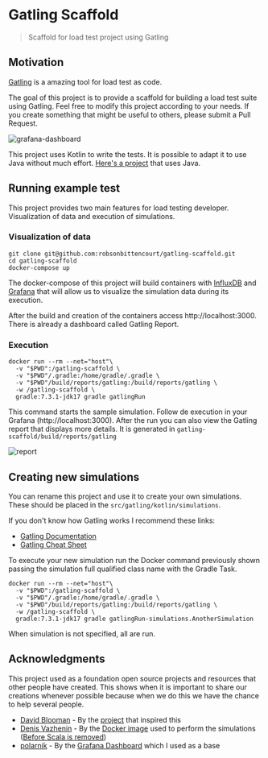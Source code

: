 # Gatling Scaffold

> Scaffold for load test project using Gatling

## Motivation

[Gatling](https://gatling.io/) is a amazing tool for load test as code.  

The goal of this project is to provide a scaffold for building a load test suite using Gatling. Feel free to modify this project according to your needs. If you create something that might be useful to others, please submit a Pull Request.

![grafana-dashboard](media/grafana-dashboard.gif)

This project uses Kotlin to write the tests. It is possible to adapt it to use Java without much effort. [Here's a project](https://github.com/gatling/gatling-gradle-plugin-demo-java) that uses Java.

## Running example test

This project provides two main features for load testing developer. Visualization of data and execution of simulations.

### Visualization of data

``` 
git clone git@github.com:robsonbittencourt/gatling-scaffold.git
cd gatling-scaffold
docker-compose up 
```
The docker-compose of this project will build containers with [InfluxDB](https://www.influxdata.com/time-series-platform/influxdb/) and [Grafana](https://grafana.com/) that will allow us to visualize the simulation data during its execution.

After the build and creation of the containers access http://localhost:3000. There is already a dashboard called Gatling Report.

### Execution

```
docker run --rm --net="host"\
  -v "$PWD":/gatling-scaffold \
  -v "$PWD"/.gradle:/home/gradle/.gradle \
  -v "$PWD"/build/reports/gatling:/build/reports/gatling \
  -w /gatling-scaffold \
  gradle:7.3.1-jdk17 gradle gatlingRun
```

This command starts the sample simulation. Follow de execution in your Grafana (http://localhost:3000). After the run you can also view the Gatling report that displays more details. It is generated in ```gatling-scaffold/build/reports/gatling```

![report](media/report.png)

## Creating new simulations

You can rename this project and use it to create your own simulations. These should be placed in the ```src/gatling/kotlin/simulations```. 

If you don't know how Gatling works I recommend these links:

- [Gatling Documentation](https://gatling.io/docs/current/general/)
- [Gatling Cheat Sheet](https://gatling.io/docs/current/cheat-sheet/)

To execute your new simulation run the Docker command previously shown passing the simulation full qualified class name with the Gradle Task.


```
docker run --rm --net="host"\
  -v "$PWD":/gatling-scaffold \
  -v "$PWD"/.gradle:/home/gradle/.gradle \
  -v "$PWD"/build/reports/gatling:/build/reports/gatling \
  -w /gatling-scaffold \
  gradle:7.3.1-jdk17 gradle gatlingRun-simulations.AnotherSimulation
```

When simulation is not specified, all are run.

## Acknowledgments

This project used as a foundation open source projects and resources that other people have created. This shows when it is important to share our creations whenever possible because when we do this we have the chance to help several people.

- [David Blooman](https://github.com/dblooman) - By the [project](https://github.com/dblooman/gatling-docker) that inspired this
- [Denis Vazhenin](https://github.com/denvazh) - By the [Docker image](https://github.com/denvazh/gatling) used to perform the simulations ([Before Scala is removed](https://github.com/robsonbittencourt/gatling-scaffold/commit/53d80e1194957a3273b2ee876658358fe3f284ec))
- [polarnik](https://github.com/polarnik) - By the [Grafana Dashboard](https://grafana.com/dashboards/9935) which I used as a base
